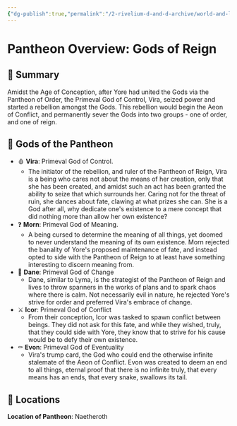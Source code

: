 ```yaml
---
{"dg-publish":true,"permalink":"/2-rivelium-d-and-d-archive/world-and-lore/gods/gods-of-reign/","created":"2025-06-21T13:24:07.287+02:00","updated":"2025-06-21T14:17:55.676+02:00"}
---
```


# Pantheon Overview: Gods of Reign
## 📃 Summary

Amidst the Age of Conception, after Yore had united the Gods via the Pantheon of Order, the Primeval God of Control, Vira, seized power and started a rebellion amongst the Gods. This rebellion would begin the Aeon of Conflict, and permanently sever the Gods into two groups - one of order, and one of reign.
## 📜 Gods of the Pantheon

- 🩸 **Vira**: Primeval God of Control. 
	- The initiator of the rebellion, and ruler of the Pantheon of Reign, Vira is a being who cares not about the means of her creation, only that she has been created, and amidst such an act has been granted the ability to seize that which surrounds her. Caring not for the threat of ruin, she dances about fate, clawing at what prizes she can. She is a God after all, why dedicate one's existence to a mere concept that did nothing more than allow her own existence?
- ❓ **Morn**: Primeval God of Meaning.
	- A being cursed to determine the meaning of all things, yet doomed to never understand the meaning of its own existence. Morn rejected the banality of Yore's proposed maintenance of fate, and instead opted to side with the Pantheon of Reign to at least have something interesting to discern meaning from.
- 🍃 **Dane**: Primeval God of Change
	- Dane, similar to Lyma, is the strategist of the Pantheon of Reign and lives to throw spanners in the works of plans and to spark chaos where there is calm. Not necessarily evil in nature, he rejected Yore's strive for order and preferred Vira's embrace of change.
- ⚔️ **Icor**: Primeval God of Conflict
	- From their conception, Icor was tasked to spawn conflict between beings. They did not ask for this fate, and while they wished, truly, that they could side with Yore, they know that to strive for his cause would be to defy their own existence.
- ⚰️ **Evon**: Primeval God of Eventuality
	- Vira's trump card, the God who could end the otherwise infinite stalemate of the Aeon of Conflict. Evon was created to deem an end to all things, eternal proof that there is no infinite truly, that every means has an ends, that every snake, swallows its tail.
## 📌 Locations

**Location of Pantheon**: Naetheroth 